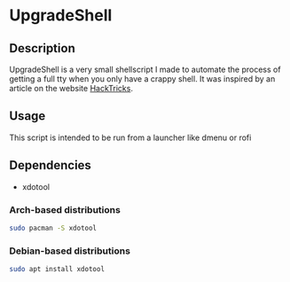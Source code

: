 # UpgradeShell

## Description
UpgradeShell is a very small shellscript I made to automate the process of getting a full tty when you only have a crappy shell.
It was inspired by an article on the website [HackTricks](https://book.hacktricks.xyz/generic-methodologies-and-resources/shells/full-ttys).

## Usage
This script is intended to be run from a launcher like dmenu or rofi


## Dependencies
 - xdotool

### Arch-based distributions
```bash
sudo pacman -S xdotool
```
### Debian-based distributions
```bash
sudo apt install xdotool
```


